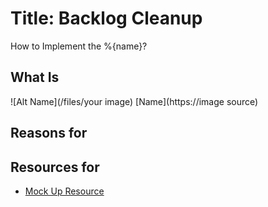# Title: Backlog Cleanup
How to Implement the %{name}?


## What Is

![Alt Name](/files/your image)
[Name](https://image source)

## Reasons for

## Resources for

- [Mock Up Resource](https://dxkb.io)
